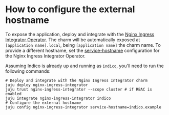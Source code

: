 # How to configure the external hostname

To expose the application, deploy and integrate with the [Nginx Ingress Integrator Operator](https://charmhub.io/nginx-ingress-integrator). The charm will be automatically exposed at `[application name].local`, being `[application name]` the charm name. To provide a different hostname, set the [service-hostname](https://charmhub.io/nginx-ingress-integrator/configuration#service-hostname) configuration for the Nginx Ingress Integrator Operator.

Assuming Indico is already up and running as `indico`, you'll need to run the following commands:
```
# Deploy and integrate with the Nginx Ingress Integrator charm
juju deploy nginx-ingress-integrator
juju trust nginx-ingress-integrator --scope cluster # if RBAC is enabled
juju integrate nginx-ingress-integrator indico
# Configure the external hostname
juju config nginx-ingress-integrator service-hostname=indico.example
```
